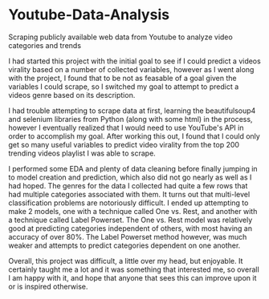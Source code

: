# Youtube-Data-Analysis
Scraping publicly available web data from Youtube to analyze video categories and trends

I had started this project with the initial goal to see if I could predict a videos virality based on a number of collected variables, however as I went along with the project, I found that to be not as feasable of a goal given the variables I could scrape, so I switched my goal to attempt to predict a videos genre based on its description.

I had trouble attempting to scrape data at first, learning the beautifulsoup4 and selenium libraries from Python (along with some html) in the process, however I eventually realized that I would need to use YouTube's API in order to accomplish my goal. After working this out, I found that I could only get so many useful variables to predict video virality from the top 200 trending videos playlist I was able to scrape.

I performed some EDA and plenty of data cleaning before finally jumping in to model creation and prediction, which also did not go nearly as well as I had hoped. The genres for the data I collected had quite a few rows that had multiple categories associated with them. It turns out that multi-level classification problems are notoriously difficult. I ended up attempting to make 2 models, one with a technique called One vs. Rest, and another with a technique called Label Powerset. The One vs. Rest model was relatively good at predicting categories independent of others, with most having an accuracy of over 80%. The Label Powerset method however, was much weaker and attempts to predict categories dependent on one another.

Overall, this project was difficult, a little over my head, but enjoyable. It certainly taught me a lot and it was something that interested me, so overall I am happy with it, and hope that anyone that sees this can improve upon it or is inspired otherwise.
